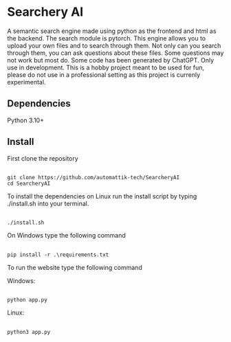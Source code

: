 # Searchery AI
A semantic search engine made using python as the frontend and html as the backend. The search module is pytorch.  This engine allows you to upload your own files and to search through them. Not only can you search through them, you can ask questions about these files. Some questions may not work but most do. Some code has been generated by ChatGPT. Only use in development. This is a hobby project meant to be used for fun, please do not use in a professional setting as this project is currenly experimental.
## Dependencies
Python 3.10+ 

## Install
First clone the repository
##
    git clone https://github.com/automattik-tech/SearcheryAI
    cd SearcheryAI
To install the dependencies on Linux run the install script by typing ./install.sh into your 
terminal.
##
    ./install.sh

On Windows type the following command
##
    pip install -r .\requirements.txt
   

To run the website type the following command

Windows:
##
    python app.py
Linux:
## 
    python3 app.py
